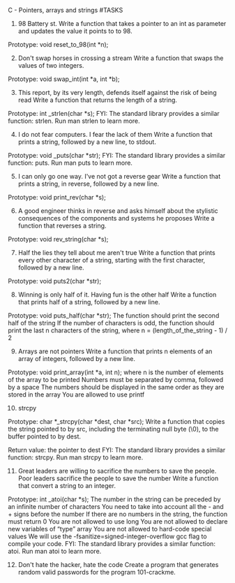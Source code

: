 C - Pointers, arrays and strings
#TASKS

1. 98 Battery st.
Write a function that takes a pointer to an int as parameter and updates the value it points to to 98.

Prototype: void reset_to_98(int *n);

2. Don't swap horses in crossing a stream
Write a function that swaps the values of two integers.

Prototype: void swap_int(int *a, int *b);

3. This report, by its very length, defends itself against the risk of being read
Write a function that returns the length of a string.

Prototype: int _strlen(char *s); FYI: The standard library provides a similar function: strlen. Run man strlen to learn more.

4. I do not fear computers. I fear the lack of them
Write a function that prints a string, followed by a new line, to stdout.

Prototype: void _puts(char *str); FYI: The standard library provides a similar function: puts. Run man puts to learn more.

5. I can only go one way. I've not got a reverse gear
Write a function that prints a string, in reverse, followed by a new line.

Prototype: void print_rev(char *s);

6. A good engineer thinks in reverse and asks himself about the stylistic consequences of the components and systems he proposes
Write a function that reverses a string.

Prototype: void rev_string(char *s);

7. Half the lies they tell about me aren't true
Write a function that prints every other character of a string, starting with the first character, followed by a new line.

Prototype: void puts2(char *str);

8. Winning is only half of it. Having fun is the other half
Write a function that prints half of a string, followed by a new line.

Prototype: void puts_half(char *str); The function should print the second half of the string If the number of characters is odd, the function should print the last n characters of the string, where n = (length_of_the_string - 1) / 2

9. Arrays are not pointers
Write a function that prints n elements of an array of integers, followed by a new line.

Prototype: void print_array(int *a, int n); where n is the number of elements of the array to be printed Numbers must be separated by comma, followed by a space The numbers should be displayed in the same order as they are stored in the array You are allowed to use printf

10. strcpy

Prototype: char *_strcpy(char *dest, char *src); Write a function that copies the string pointed to by src, including the terminating null byte (\0), to the buffer pointed to by dest.

Return value: the pointer to dest FYI: The standard library provides a similar function: strcpy. Run man strcpy to learn more.

11. Great leaders are willing to sacrifice the numbers to save the people. Poor leaders sacrifice the people to save the number Write a function that convert a string to an integer.

Prototype: int _atoi(char *s); The number in the string can be preceded by an infinite number of characters You need to take into account all the - and + signs before the number If there are no numbers in the string, the function must return 0 You are not allowed to use long You are not allowed to declare new variables of “type” array You are not allowed to hard-code special values We will use the -fsanitize=signed-integer-overflow gcc flag to compile your code. FYI: The standard library provides a similar function: atoi. Run man atoi to learn more.

12. Don't hate the hacker, hate the code
Create a program that generates random valid passwords for the program 101-crackme.
